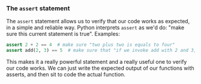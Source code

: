 ### The `assert` statement

The `assert` statement allows us to verify that our code works as expected, in a simple and reliable way. Python interprets `assert` as we'd do: "make sure this current statement is true". Examples:

```python
assert 2 + 2 == 4  # make sure "two plus two is equals to four"
assert add(2, 3) == 5  # make sure that "if we invoke add with 2 and 3, the result is 5"
```

This makes it a really powerful statement and a really useful one to verify our code works. We can just write the expected output of our functions with asserts, and then sit to code the actual function.
